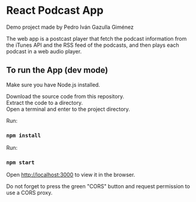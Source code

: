 # React Podcast App

Demo project made by Pedro Iván Gazulla Giménez  

The web app is a postcast player that fetch the podcast information from the iTunes API and the RSS feed of the podcasts, and then plays each podcast in a web audio player.  

## To run the App (dev mode)
Make sure you have Node.js installed.  

Download the source code from this repository.  
Extract the code to a directory.  
Open a terminal and enter to the project directory.  

Run:  
### `npm install`

Run:
### `npm start`

Open [http://localhost:3000](http://localhost:3000) to view it in the browser.  

Do not forget to press the green "CORS" button and request permission to use a CORS proxy.
